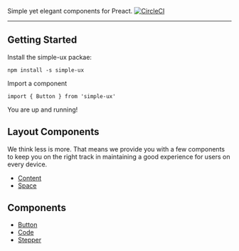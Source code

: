 Simple yet elegant components for Preact. [![CircleCI](https://circleci.com/gh/jacob-ebey/simple-ux.svg?style=svg)](https://circleci.com/gh/jacob-ebey/simple-ux)
<hr />

## Getting Started

Install the simple-ux packae:

```
npm install -s simple-ux
```

Import a component

```
import { Button } from 'simple-ux'
```

You are up and running!

## Layout Components

We think less is more. That means we provide you with a few components to
keep you on the right track in maintaining a good experience for users on
every device.

<ul>
  <li><a href='https://jacob-ebey.github.io/simple-ux/#content-example'>Content</a></li>
  <li><a href='https://jacob-ebey.github.io/simple-ux/#space-example'>Space</a></li>
</ul>

## Components

<ul>
  <li><a href='https://jacob-ebey.github.io/simple-ux/#button-example'>Button</a></li>
  <li><a href='https://jacob-ebey.github.io/simple-ux/#code-example'>Code</a></li>
  <li><a href='https://jacob-ebey.github.io/simple-ux/#stepper-example'>Stepper</a></li>
</ul>
